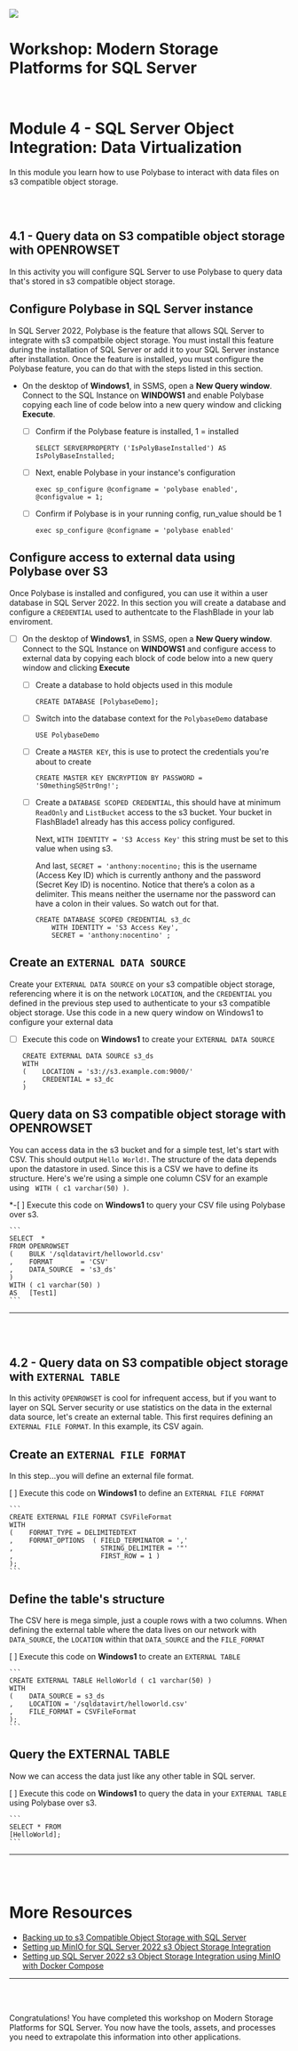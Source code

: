 ![](./../graphics/purestorage.png)

# Workshop: Modern Storage Platforms for SQL Server
<br />

# Module 4 - SQL Server Object Integration: Data Virtualization

In this module you learn how to use Polybase to interact with data files on s3 compatible object storage.

<br />
<br />

## 4.1 - Query data on S3 compatible object storage with OPENROWSET

In this activity you will configure SQL Server to use Polybase to query data that's stored in s3 compatible object storage.


## **Configure Polybase in SQL Server instance**

In SQL Server 2022, Polybase is the feature that allows SQL Server to integrate with s3 compatbile object storage. You must install this feature during the installation of SQL Server or add it to your SQL Server instance after installation. Once the feature is installed, you must configure the Polybase feature, you can do that with the steps listed in this section.

- On the desktop of **Windows1**, in SSMS, open a **New Query window**. Connect to the SQL Instance on **WINDOWS1** and enable Polybase copying each line of code below into a new query window and clicking **Execute**.


    - [ ] Confirm if the Polybase feature is installed, 1 = installed

        ```
        SELECT SERVERPROPERTY ('IsPolyBaseInstalled') AS IsPolyBaseInstalled;
        ```

    - [ ] Next, enable Polybase in your instance's configuration

        ```
        exec sp_configure @configname = 'polybase enabled', @configvalue = 1;
        ```

    - [ ] Confirm if Polybase is in your running config, run_value should be 1

        ```
        exec sp_configure @configname = 'polybase enabled'
        ```

## **Configure access to external data using Polybase over S3**

Once Polybase is installed and configured, you can use it within a user database in SQL Server 2022. In this section you will create a database and configure a `CREDENTIAL` used to authentcate to the FlashBlade in your lab enviroment. 

- [ ] On the desktop of **Windows1**, in SSMS, open a **New Query window**. Connect to the SQL Instance on **WINDOWS1** and configure access to external data by copying each block of code below into a new query window and clicking **Execute**


    - [ ] Create a database to hold objects used in this module

        ```
        CREATE DATABASE [PolybaseDemo];
        ```

    - [ ] Switch into the database context for the `PolybaseDemo` database
        ```
        USE PolybaseDemo
        ```

    - [ ] Create a `MASTER KEY`, this is use to protect the credentials you're about to create
        ```
        CREATE MASTER KEY ENCRYPTION BY PASSWORD = 'S0methingS@Str0ng!';  
        ```

    - [ ] Create a `DATABASE SCOPED CREDENTIAL`, this should have at minimum `ReadOnly` and `ListBucket` access to the s3 bucket. Your bucket in FlashBlade1 already has this access policy configured.

        Next, `WITH IDENTITY = 'S3 Access Key'` this string must be set to this value when using s3.

        And last, `SECRET = 'anthony:nocentino;` this is the username (Access Key ID) which is currently anthony and the password (Secret Key ID) is nocentino. Notice that there’s a colon as a delimiter. This means neither the username nor the password can have a colon in their values. So watch out for that.

        ```
        CREATE DATABASE SCOPED CREDENTIAL s3_dc 
            WITH IDENTITY = 'S3 Access Key', 
            SECRET = 'anthony:nocentino' ;
        ```

## **Create an `EXTERNAL DATA SOURCE`**

Create your `EXTERNAL DATA SOURCE` on your s3 compatible object storage, referencing where it is on the network `LOCATION`, and the `CREDENTIAL` you defined in the previous step used to authenticate to your s3 compatible object storage. Use this code in a new query window on Windows1 to configure your external data

- [ ] Execute this code on **Windows1** to create your `EXTERNAL DATA SOURCE`

    ```
    CREATE EXTERNAL DATA SOURCE s3_ds
    WITH
    (    LOCATION = 's3://s3.example.com:9000/'
    ,    CREDENTIAL = s3_dc
    )
    ```

## **Query data on S3 compatible object storage with OPENROWSET**

You can access data in the s3 bucket and for a simple test, let's start with CSV. This should output `Hello World!`. The structure of the data depends upon the datastore in used. Since this is a CSV we have to define its structure. Here's we're using a simple one column CSV for an example using ` WITH ( c1 varchar(50) )`.

*-[ ] Execute this code on **Windows1** to query your CSV file using Polybase over s3.

    ```
    SELECT  * 
    FROM OPENROWSET
    (    BULK '/sqldatavirt/helloworld.csv'
    ,    FORMAT       = 'CSV'
    ,    DATA_SOURCE  = 's3_ds'
    ) 
    WITH ( c1 varchar(50) )             
    AS   [Test1]
    ```
---

<br />
<br />

## 4.2 - Query data on S3 compatible object storage with `EXTERNAL TABLE`

In this activity  `OPENROWSET` is cool for infrequent access, but if you want to layer on SQL Server security or use statistics on the data in the external data source, let's create an external table.  This first requires defining an `EXTERNAL FILE FORMAT`.  In this example, its CSV again.

## **Create an `EXTERNAL FILE FORMAT`**

In this step...you will define an external file format.

[ ] Execute this code on **Windows1** to define an `EXTERNAL FILE FORMAT`

    ```
    CREATE EXTERNAL FILE FORMAT CSVFileFormat
    WITH
    (    FORMAT_TYPE = DELIMITEDTEXT
    ,    FORMAT_OPTIONS  ( FIELD_TERMINATOR = ','
    ,                      STRING_DELIMITER = '"'
    ,                      FIRST_ROW = 1 )
    );
    ```

## **Define the table's structure**

The CSV here is mega simple, just a couple rows with a two columns. When defining the external table where the data lives on our network with `DATA_SOURCE`, the `LOCATION` within that `DATA_SOURCE` and the `FILE_FORMAT`

[ ] Execute this code on **Windows1** to create an `EXTERNAL TABLE`

    ```
    CREATE EXTERNAL TABLE HelloWorld ( c1 varchar(50) )
    WITH 
    (    DATA_SOURCE = s3_ds
    ,    LOCATION = '/sqldatavirt/helloworld.csv'
    ,    FILE_FORMAT = CSVFileFormat
    );
    ```

## **Query the EXTERNAL TABLE**

Now we can access the data just like any other table in SQL server. 

[ ] Execute this code on **Windows1** to query the data in your `EXTERNAL TABLE` using Polybase over s3.

    ```
    SELECT * FROM
    [HelloWorld];
    ```

---

<br />
<br />

# More Resources
- [Backing up to s3 Compatible Object Storage with SQL Server](https://www.nocentino.com/posts/2022-06-06-backing-up-to-s3-storage-with-sqlserver/)
- [Setting up MinIO for SQL Server 2022 s3 Object Storage Integration](https://www.nocentino.com/posts/2022-06-10-setting-up-minio-for-sqlserver-object-storage)
- [Setting up SQL Server 2022 s3 Object Storage Integration using MinIO with Docker Compose](https://www.nocentino.com/posts/2022-08-13-setting-up-minio-for-sqlserver-object-storage-docker-compose/)

---
<br />
<br />

Congratulations! You have completed this workshop on Modern Storage Platforms for SQL Server. You now have the tools, assets, and processes you need to extrapolate this information into other applications.



